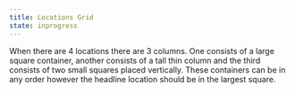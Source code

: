 ```yaml
---
title: Locations Grid
state: inprogress
---
```


When there are 4 locations there are 3 columns. One consists of a large square container, another consists of a tall thin column and the third consists of two small squares placed vertically. These containers can be in any order however the headline location should be in the largest square.